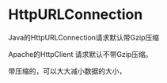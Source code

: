 # HttpURLConnection

Java的HttpURLConnection请求默认带Gzip压缩

Apache的HttpClient 请求默认不带Gzip压缩。

带压缩的，可以大大减小数据的大小，
